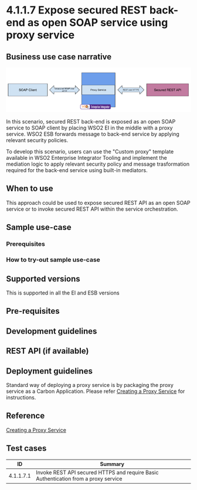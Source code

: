 # 4.1.1.7 Expose secured REST back-end as open SOAP service using proxy service

## Business use case narrative

![Expose secured REST back-end as open SOAP service using proxy service](images/4.1.1.7-Expose-secured-REST-back-end-as-open-SOAP-service-using-proxy-service.png)

In this scenario, secured REST back-end is exposed as an open SOAP service to SOAP client by placing WSO2 EI in the 
middle with a proxy service.
WSO2 ESB forwards message to back-end service by applying relevant security policies.

To develop this scenario, users can use the "Custom proxy" template available in WSO2 Enterprise Integrator Tooling and 
implement the mediation logic to apply relevant security policy and message trasformation required for the back-end 
service using built-in mediators.

## When to use
This approach could be used to expose secured REST API as an open SOAP service or to invoke secured REST API 
within the service orchestration.

## Sample use-case

### Prerequisites

### How to try-out sample use-case

## Supported versions
This is supported in all the EI and ESB versions

## Pre-requisites

## Development guidelines

## REST API (if available)

## Deployment guidelines
Standard way of deploying a proxy service is by packaging the proxy service as a Carbon Application. Please refer 
[Creating a Proxy Service](https://docs.wso2.com/display/EI640/Creating+a+Proxy+Service) for instructions.


## Reference
[Creating a Proxy Service](https://docs.wso2.com/display/EI640/Creating+a+Proxy+Service)

## Test cases
|      ID       | Summary |
| ------------- | ------------- |
|  4.1.1.7.1	| Invoke REST API secured HTTPS and require Basic Authentication from a proxy service|

